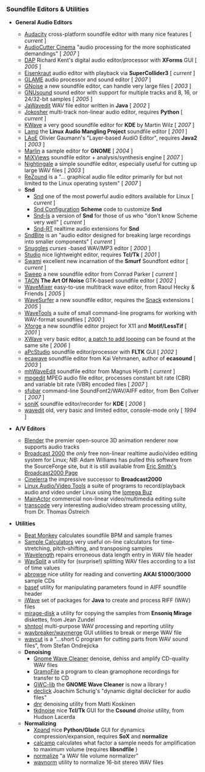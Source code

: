 ### Soundfile Editors & Utilities

  * **General Audio Editors**
    * [Audacity](http://audacity.sourceforge.net) cross-platform soundfile editor with many nice features [ _current_ ] 
    * [AudioCutter Cinema](http://www.virtualworlds.de/AudioCutter/) "audio processing for the more sophisticated demandings" [ _2007_ ] 
    * [DAP](http://www.macs.hw.ac.uk/~richardk/) Richard Kent's digital audio editor/processor with **XForms** GUI [ _2005_ ] 
    * [Eisenkraut](http://www.sciss.de/eisenkraut/) audio editor with playback via **SuperCollider3** [ _current_ ] 
    * [GLAME](http://glame.sourceforge.net/) audio processor and sound editor [ _2007_ ] 
    * [GNoise](http://gnoise.sourceforge.net) a new soundfile editor, can handle very large files [ _2003_ ] 
    * [GNUsound](http://www.gnu.org/software/gnusound/) sound editor with support for multiple tracks and 8, 16, or 24/32-bit samples [ _2005_ ] 
    * [JaWavedit](http://www.bome.com/JaWavedit/) WAV file editor written in **Java** [ _2002_ ] 
    * [Jokosher](http://jokosher.org/) multi-track non-linear audio editor, requires **Python** [ _current_ ] 
    * [KWave](http://kwave.sourceforge.net) a very good soundfile editor for **KDE** by Martin Wilz [ _2007_ ] 
    * [Lamp](http://lamp-project.sourceforge.net/) the **Linux Audio Mangling Project** soundfile editor [ _2001_ ] 
    * [LAoE](http://www.oli4.ch/laoe/) Olivier Gaumann's "Layer-based AudiO Editor", requires **Java2** [ _2003_ ] 
    * [Marlin](http://marlin.sourceforge.net/) a sample editor for **GNOME** [ _2004_ ] 
    * [MiXViews](http://www.music.columbia.edu/~doug/MiXViews/MiXViews.html) soundfile editor + analysis/synthesis engine [ _2007_ ] 
    * [Nightingale](http://www.bitwizard.nl/nightingale/) a simple soundfile editor, especially useful for cutting up large WAV files [ _2003_ ] 
    * [ReZound](http://rezound.sourceforge.net/) is a "... graphical audio file editor primarily for but not limited to the Linux operating system" [ _2007_ ] 
    * **Snd**
      * [Snd](http://www-ccrma.stanford.edu/software/snd/) one of the most powerful audio editors available for Linux [ _current_ ] 
      * [Snd Configuration](http://www.notam02.no/arkiv/src/snd/snd_conffile.scm) **Scheme** code to customize **Snd**
      * [Snd-ls](http://www.notam02.no/arkiv/src/snd/) a version of **Snd** for those of us who "don't know Scheme very well" [ _current_ ] 
      * [Snd-RT](http://www.notam02.no/arkiv/doc/snd-rt/) realtime audio extensions for **Snd**
    * [SndBite](http://billposer.org/Software/SndBite.html) is an "audio editor designed for breaking large recordings into smaller components" [ _current_ ] 
    * [Snuggles](http://www.ibiblio.org/pub/Linux/apps/sound/editors/) _curses_ -based WAV/MP3 editor [ _2000_ ] 
    * [Studio](http://studio.sourceforge.net/) nice lightweight editor, requires **Tcl/Tk** [ _2001_ ] 
    * [Swami](http://swami.sourceforge.net) excellent new incarnation of the **Smurf** Soundfont editor [ _current_ ] 
    * [Sweep](http://www.metadecks.org/software/sweep/index.html) a new soundfile editor from Conrad Parker [ _current_ ] 
    * [TAON](http://jump.to/taon) **The Art Of Noise** GTK-based soundfile editor [ _2002_ ] 
    * [WaveMixer](http://wavemixer.sourceforge.net/index.php?lang=us§ion=home) easy-to-use multitrack wave editor, from Raoul Hecky & Friends [ _2005_ ] 
    * [WaveSurfer](http://www.speech.kth.se/wavesurfer/) a new soundfile editor, requires the [Snack](http://www.speech.kth.se/SNACK/) extensions [ _2005_ ] 
    * [WaveTools](http://tph.tuwien.ac.at/~oemer/wavetools.html) a suite of small command-line programs for working with WAV-format soundfiles [ _2000_ ] 
    * [Xforge](http://www.hut.fi/~phonkane/xforge/) a new soundfile editor project for X11 and **Motif/LessTif** [ _2001_ ] 
    * [XWave](http://www.ibiblio.org/pub/Linux/apps/sound/editors/!INDEX.html) very basic editor, [a patch to add looping](http://www.ibiblio.org/pub/Linux/apps/sound/editors/) can be found at the same site [ _2006_ ] 
    * [aPcStudio](http://www.martinhenne.de/apcstudio) soundfile editor/processor with **FLTK** GUI [ _2002_ ] 
    * [ecawave](http://www.eca.cx/ecawave/) soundfile editor from Kai Vehmanen, author of **ecasound** [ _2003_ ] 
    * [mhWaveEdit](https://gna.org/projects/mhwaveedit/) soundfile editor from Magnus Hjorth [ _current_ ] 
    * [mpgedit](http://www.mpgedit.org/) MPEG audio file editor, processes constant bit rate (CBR) and variable bit rate (VBR) encoded files [ _2007_ ] 
    * [sfubar](http://freepats.opensrc.org/tools/) command-line SoundFont2/WAV/AIFF editor, from Ben Collver [ _2007_ ] 
    * [soniK](http://sonik.sourceforge.net/) soundfile editor/recorder for **KDE** [ _2006_ ] 
    * [wavedit](http://www.ibiblio.org/pub/Linux/apps/sound/editors/!INDEX.html) old, very basic and limited editor, console-mode only [ _1994_ ] 

  * **A/V Editors**
    * [Blender](http://www.blender3d.com/) the premier open-source 3D animation renderer now supports audio tracks 
    * [Broadcast 2000](http://heroines.sourceforge.net/bcast2000.php3) the _only_ free non-linear realtime audio/video editing system for Linux; _NB:_ Adam Williams has pulled this software from the SourceForge site, but it is still available from [Eric Smith's Broadcast2000 Page](http://www.brouhaha.com/~eric/broadcast2000/)
    * [Cinelerra](http://heroinewarrior.com/cinelerra.php3) the impressive successor to **Broadcast2000**
    * [Linux Audio/Video Tools](http://www.munich-vision.de/lavtools/index.html) a suite of programs to record/playback audio and video under Linux using the [Iomega Buz](http://www.iomega.com/buz/)
    * [MainActor](http://www.mainconcept.com/) commercial non-linear video/multimedia editing suite 
    * [transcode](http://www.Theorie.Physik.UNI-Goettingen.DE/~ostreich/transcode/) very interesting audio/video stream processing utility, from Dr. Thomas Östreich 

  * **Utilities**
    * [Beat Monkey](http://www.68k.org/~michael/beatmonkey/) calculates soundfile BPM and sample frames 
    * [Sample Calculators](http://www.deepsound.net/calculs.html) very useful on-line calculators for time-stretching, pitch-shifting, and transposing samples 
    * [Wavelength](http://moat.tobiah.org/pub/wavelength/) repairs erroneous data length entry in WAV file header 
    * [WavSplit](http://sourceforge.net/projects/wavsplit/) a utility for (surprise!) splitting WAV files according to a list of time values 
    * [abrowse](http://abrowse.sf.net) nice utility for reading and converting **AKAI S1000/3000** sample CDs 
    * [basef](http://tobiah.org/pub/) utility for manipulating parameters found in AIFF soundfile header 
    * [jWave](http://sharkysoft.com/software/lava/rocks/jwave/) set of packages for **Java** to create and process RIFF (WAV) files 
    * [mirage-disk](http://jzu.free.fr/mirage.html) a utility for copying the samples from **Ensoniq Mirage** diskettes, from Jean Zundel 
    * [shntool](http://www.etree.org/shnutils/shntool/) multi-purpose WAV processing and reporting utility 
    * [wavbreaker/wavmerge](http://huli.org/wavbreaker/) GUI utilities to break or merge WAV file 
    * [wavcut](http://www.idata.sk/~ondrej/) is a "...short C program for cutting parts from WAV sound files", from Stefan Ondrejicka 
    * **Denoising**
      * [Gnome Wave Cleaner](http://gwc.sourceforge.net) denoise, dehiss and amplify CD-quality WAV files 
      * [GramoFile](http://panic.et.tudelft.nl/~costar/gramofile/) a program to clean gramophone recordings for transfer to CD 
      * [GWC-lib](http://gwc.sourceforge.net/) the **GNOME Wave Cleaner** is now a library ! 
      * [declick](http://home.snafu.de/wahlm/dl8hbs/declick.html) Joachim Schurig's "dynamic digital declicker for audio files" 
      * [dnr](http://www.sci.fi/~mjkoskin/) denoising utility from Matti Koskinen 
      * [tkdnoise](http://br.geocities.com/hfmlacerda/misc/) nice **Tcl/Tk** GUI for the **Csound** _dnoise_ utility, from Hudson Lacerda 
    * **Normalizing**
      * [Xpand](http://linkline.com/personal/msaavedra/xpand/) nice **Python/Glade** GUI for dynamics compression/expansion, requires **SoX** and **normalize**
      * [calcamp](http://www.vanheusden.com/Linux/) calculates what factor a sample needs for amplification to maximum volume (requires **libsndfile** ) 
      * [normalize](http://www.cs.columbia.edu/~cvaill/normalize/) "a WAV file volume normalizer" 
      * [wavnorm](http://www.linuxbandwagon.com/wavnorm/) utility to normalize 16-bit stereo WAV files 

